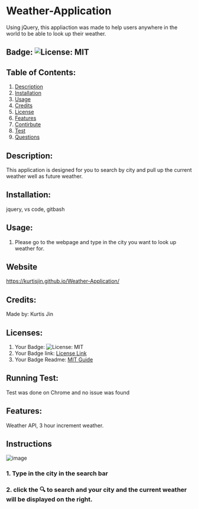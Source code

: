 # Weather-Application
Using jQuery, this appliaction was made to help users anywhere in the world to be able to look up their weather.  

## Badge: ![License: MIT](https://img.shields.io/badge/License-MIT-yellow.svg)

## Table of Contents:
  1. [Description](#description)
  2. [Installation](#installation)
  3. [Usage](#usage)
  4. [Credits](#credits)
  5. [License](#license)
  6. [Features](#features)
  7. [Contirbute](#contribute)
  8. [Test](#test)
  9. [Questions](#questions)

## Description:
This application is designed for you to search by city and pull up the current weather well as future weather. 

## Installation:
 jquery, vs code, gitbash

## Usage:
1. Please go to the webpage and type in the city you want to look up weather for.

## Website
https://kurtisjin.github.io/Weather-Application/

## Credits:
Made by: Kurtis Jin

## Licenses:
1. Your Badge: ![License: MIT](https://img.shields.io/badge/License-MIT-yellow.svg)
2. Your Badge link: <a href = "https://opensource.org/licenses/MIT">License Link</a>
3. Your Badge Readme: <a href = "https://gist.github.com/ckib16/8732561535ed766cd6b8">MIT Guide</a>

## Running Test:
Test was done on Chrome and no issue was found

## Features:
Weather API, 3 hour increment weather.

## Instructions
![image](https://user-images.githubusercontent.com/66793863/111888116-ad010100-89a7-11eb-8b12-a501c0de95a3.png)

### 1. Type in the city in the search bar
### 2. click the 🔍 to search and your city and the current weather will be displayed on the right. 



